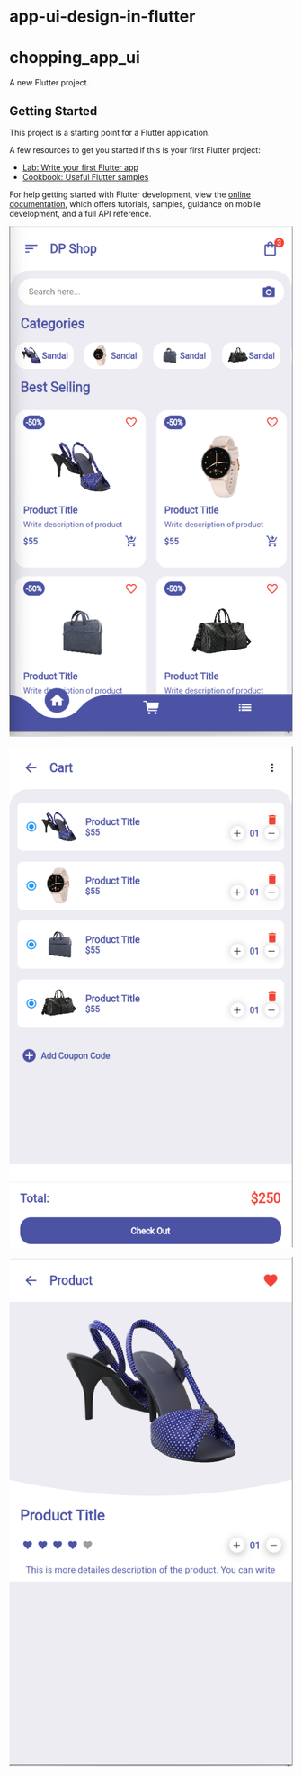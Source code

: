 # app-ui-design-in-flutter
# chopping_app_ui

A new Flutter project.

## Getting Started

This project is a starting point for a Flutter application.

A few resources to get you started if this is your first Flutter project:

- [Lab: Write your first Flutter app](https://docs.flutter.dev/get-started/codelab)
- [Cookbook: Useful Flutter samples](https://docs.flutter.dev/cookbook)

For help getting started with Flutter development, view the
[online documentation](https://docs.flutter.dev/), which offers tutorials,
samples, guidance on mobile development, and a full API reference.


![img_3.png](https://github.com/alexandrelopesdev/app-ui-design-in-flutter/blob/main/shopping_app_ui_design/chopping_app_ui/img_3.png)

![img_1.png](https://github.com/alexandrelopesdev/app-ui-design-in-flutter/blob/main/shopping_app_ui_design/chopping_app_ui/img_1.png)

![img.png](https://github.com/alexandrelopesdev/app-ui-design-in-flutter/blob/main/shopping_app_ui_design/chopping_app_ui/img.png)
